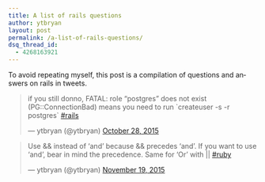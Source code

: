 ```yaml
---
title: A list of rails questions
author: ytbryan
layout: post
permalink: /a-list-of-rails-questions/
dsq_thread_id:
  - 4268163921
---
```

<p dir="ltr" lang="en">
  To avoid repeating myself, this post is a compilation of questions and answers on rails in tweets.
</p>

<blockquote class="twitter-tweet" lang="en">
  <p dir="ltr" lang="en">
    if you still donno, FATAL: role &#8220;postgres&#8221; does not exist (PG::ConnectionBad) means you need to run `createuser -s -r postgres` <a href="https://twitter.com/hashtag/rails?src=hash">#rails</a>
  </p>
  
  <p>
    — ytbryan (@ytbryan) <a href="https://twitter.com/ytbryan/status/659408235758096384">October 28, 2015</a>
  </p>
</blockquote>



<blockquote class="twitter-tweet" lang="en">
  <p>
    Use && instead of &#8216;and&#8217; because && precedes &#8216;and&#8217;. If you want to use &#8216;and&#8217;, bear in mind the precedence. Same for &#8216;Or&#8217; with || <a href="https://twitter.com/hashtag/ruby?src=hash">#ruby</a>
  </p>
  
  <p>
    — ytbryan (@ytbryan) <a href="https://twitter.com/ytbryan/status/667373579114147840">November 19, 2015</a>
  </p>
</blockquote>